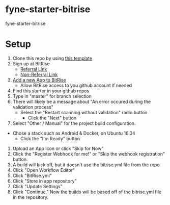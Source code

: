 # fyne-starter-bitrise
fyne-starter-bitrise

# Setup
1. Clone this repo by using [this template](http://template.link "https://github.com/garrettcorn/fyne-starter-bitrise/generate")
1. Sign up at BitRise
    - [Referral Link](https://app.bitrise.io/referral/1cfba1cf5ffbaf60 "BitRise Referral Link") 
    - [Non-Referral Link](https://app.bitrise.io/ "BitRise Non-Referral Link")
1. [Add a new App to BitRise](https://app.bitrise.io/apps/add "BitRise add app")
    - Allow BitRise access to you github account if needed
1. Find this starter in your github repos
1. Type in "master" for branch selection
1. There will likely be a message about "An error occured during the validation process"
    - Select the "Restart scanning without validation" radio button
      - Click the "Next" button
1. Select "Other / Manual" for the project build configuration.
  - Chose a stack such as Android & Docker, on Ubuntu 16.04
    - Click the "I'm Ready" button
1. Upload an App Icon or click "Skip for Now"
1. Click the "Register Webhook for me!" or "Skip the webhook registration" button.
1. A build will kick off, but it doesn't use the bitrise.yml file from the repo
1. Click "Open Workflow Editor"
1. Click "BitRise.yml"
1. Click "Store in app repository"
1. Click "Update Settings"
1. Click "Continue." Now the builds will be based off of the bitrise.yml file in the repository.
